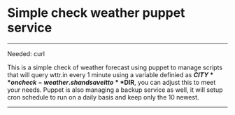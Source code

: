 
# Simple check weather puppet service

***
Needed: curl

This is a simple check of weather forecast using puppet to manage scripts that will query wttr.in every 1 minute using a variable definied as **$CITY** on check-weather.sh and save it to **$DIR**, you can adjust this to meet your needs. Puppet is also managing a backup service as well, it will setup cron schedule to run on a daily basis and keep only the 10 newest.

***
